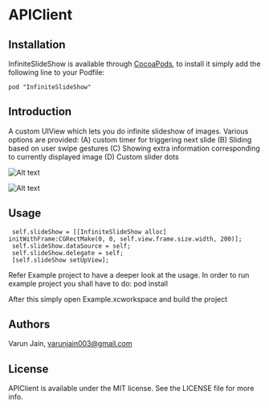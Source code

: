 # APIClient

## Installation

InfiniteSlideShow is available through [CocoaPods](http://cocoapods.org), to install
it simply add the following line to your Podfile:

    pod "InfiniteSlideShow"

## Introduction

A custom UIView which lets you do infinite slideshow of images. Various options are provided: (A) custom timer for triggering next slide (B) Sliding based on user swipe gestures (C) Showing extra information corresponding to currently displayed image (D) Custom slider dots

![Alt text](http://github.com/thebitmonk/InfiniteSlideShow/ScreenShots/1.png "")

![Alt text](http://github.com/thebitmonk/InfiniteSlideShow/ScreenShots/2.png "")

## Usage
	 self.slideShow = [[InfiniteSlideShow alloc] initWithFrame:CGRectMake(0, 0, self.view.frame.size.width, 200)];
	 self.slideShow.dataSource = self;
	 self.slideShow.delegate = self;
	 [self.slideShow setUpView];

Refer Example project to have a deeper look at the usage. In order to run example project you shall have to do:
	pod install

After this simply open Example.xcworkspace and build the project

## Authors

Varun Jain, varunjain003@gmail.com

## License

APIClient is available under the MIT license. See the LICENSE file for more info.
